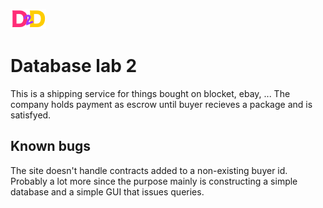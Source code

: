 ![](d2d_app/static/d2d_app/logo.png)
# Database lab 2
This is a shipping service for things bought on blocket, ebay, ... The company holds payment as escrow until buyer recieves
a package and is satisfyed.

## Known bugs
The site doesn't handle contracts added to a non-existing buyer id. Probably a lot more since the purpose mainly is constructing a simple database and a simple GUI that issues queries.
